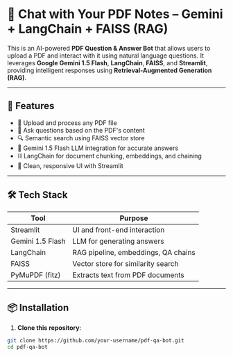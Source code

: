 # 🧠 Chat with Your PDF Notes – Gemini + LangChain + FAISS (RAG)

This is an AI-powered **PDF Question & Answer Bot** that allows users to upload a PDF and interact with it using natural language questions. It leverages **Google Gemini 1.5 Flash**, **LangChain**, **FAISS**, and **Streamlit**, providing intelligent responses using **Retrieval-Augmented Generation (RAG)**.

---

## 🚀 Features

- 📄 Upload and process any PDF file
- 💬 Ask questions based on the PDF's content
- 🔍 Semantic search using FAISS vector store
- 🧠 Gemini 1.5 Flash LLM integration for accurate answers
- ⛓️ LangChain for document chunking, embeddings, and chaining
- 🎯 Clean, responsive UI with Streamlit

---

## 🛠️ Tech Stack

| Tool                 | Purpose                                  |
|----------------------|------------------------------------------|
|   Streamlit          | UI and front-end interaction             |
|   Gemini 1.5 Flash   | LLM for generating answers               |
|   LangChain          | RAG pipeline, embeddings, QA chains      |
|   FAISS              | Vector store for similarity search       |
|   PyMuPDF (fitz)     | Extracts text from PDF documents         |

---

## 📦 Installation

1. **Clone this repository**:

```bash
git clone https://github.com/your-username/pdf-qa-bot.git
cd pdf-qa-bot
